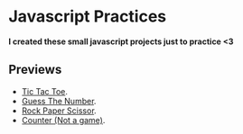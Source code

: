 # Javascript Practices

**I created these small javascript projects just to practice <3**

## Previews
* [Tic Tac Toe](https://chickenonfloor.github.io/Javascript/Tic-Tac-Toe/).
* [Guess The Number](https://chickenonfloor.github.io/Javascript/Guess-The-Number/).
* [Rock Paper Scissor](https://chickenonfloor.github.io/Javascript/Rock-Paper-Scissor/).
* [Counter (Not a game)](https://chickenonfloor.github.io/Javascript/counter/).
